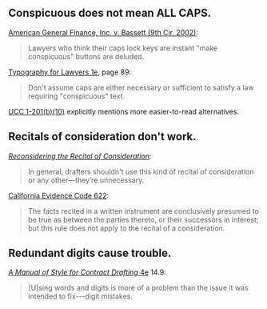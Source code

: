 ## Conspicuous does not mean ALL CAPS.

[American General Finance, Inc. v. Bassett (9th Cir. 2002)](https://www.courtlistener.com/opinion/777159/in-re-darlene-m-bassett-debtor-american-general-finance-inc-v-darlene/#p18):

> Lawyers who think their caps lock keys are instant "make conspicuous" buttons are deluded.

[Typography for Lawyers 1e](https://typographyforlawyers.com), page 89:

> Don't assume caps are either necessary or sufficient to satisfy a law requiring "conspicuous" text.

[UCC 1-201(b)(10)](https://www.law.cornell.edu/ucc/1/1-201#1-201b10) explicitly mentions more easier-to-read alternatives.

## Recitals of consideration don't work.

[_Reconsidering the Recital of Consideration_](https://www.adamsdrafting.com/wp/wp-content/uploads/2015/12/Reconsidering-the-Recital-of-Consideration.pdf):

> In general, drafters shouldn't use this kind of recital of consideration or any other—they’re unnecessary. 

[California Evidence Code 622](https://leginfo.legislature.ca.gov/faces/codes_displaySection.xhtml?sectionNum=622.&lawCode=EVID):

> The facts recited in a written instrument are conclusively presumed to be true as between the parties thereto, or their successors in interest; but this rule does not apply to the recital of a consideration.

## Redundant digits cause trouble.

[_A Manual of Style for Contract Drafting_ 4e](https://www.americanbar.org/products/inv/book/297140045/) 14.9:

> [U]sing words and digits is more of a problem than the issue it was intended to fix---digit mistakes.
